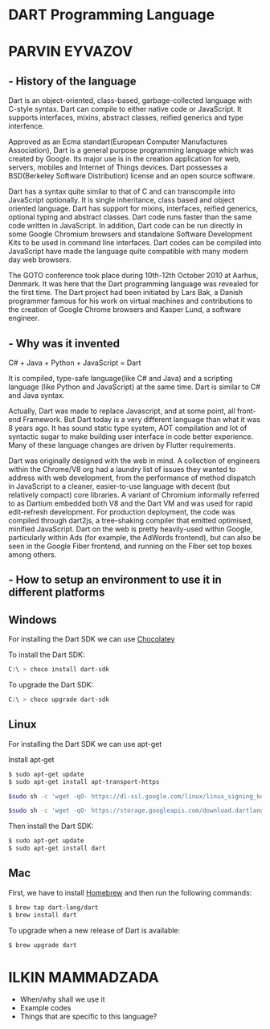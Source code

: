 # DART Programming Language

# PARVIN EYVAZOV
## - History of the language

Dart is an object-oriented, class-based, garbage-collected language with C-style syntax. Dart can compile to either native code or JavaScript. It supports interfaces, mixins, abstract classes, reified generics and type interfence.

Approved as an Ecma standart(European Computer Manufactures Association), Dart is a general purpose programming language which was created by Google. Its major use is in the creation application for web, servers, mobiles and Internet of Things devices. Dart possesses a BSD(Berkeley Software Distribution) license and an open source software.

Dart has a syntax quite similar to that of C and can transcompile into JavaScript optionally. It is single inheritance, class based and object oriented language. Dart has support for mixins, interfaces, reified generics, optional typing and abstract classes. Dart code runs faster than the same code written in JavaScript. In addition, Dart code can be run directly in some Google Chromium browsers and standalone Software Development Kits to be used in command line interfaces. Dart codes can be compiled into JavaScript have made the language quite compatible with many modern day web browsers.

The GOTO conference took place during 10th-12th  October 2010 at Aarhus, Denmark. It was here that the Dart programming language was revealed for the first time. The Dart project had been initiated by Lars Bak, a Danish programmer famous for his work on virtual machines and contributions to the creation of Google Chrome browsers and Kasper Lund, a software engineer. 


## - Why was it invented

C#  +  Java  +  Python  +  JavaScript  =  Dart

It is compiled, type-safe language(like C# and Java)  and a scripting language (like Python and JavaScript) at the same time. Dart is similar to C# and Java syntax.

Actually, Dart was made to replace Javascript, and at some point, all front-end Framework. But Dart today is a very different language than what it was 8 years ago. It has sound static type system, AOT compilation and lot of syntactic sugar to make building user interface in code better experience. Many of these language changes are driven by Flutter requirements. 

Dart was originally designed with the web in mind. A collection of engineers within the Chrome/V8 org had a laundry list of issues they wanted to address with web development, from the performance of method dispatch in JavaScript to a cleaner, easier-to-use language with decent (but relatively compact) core libraries. A variant of Chromium informally referred to as Dartium embedded both V8 and the Dart VM and was used for rapid edit-refresh development. For production deployment, the code was compiled through dart2js, a tree-shaking compiler that emitted optimised, minified JavaScript. Dart on the web is pretty heavily-used within Google, particularly within Ads (for example, the AdWords frontend), but can also be seen in the Google Fiber frontend, and running on the Fiber set top boxes among others.


## - How to setup an environment to use it in different platforms
## Windows
For installing the Dart SDK we can use [Chocolatey](https://chocolatey.org/)

To install the Dart SDK:
```bash
C:\ > choco install dart-sdk
```

To upgrade the Dart SDK:

```bash
C:\ > choco upgrade dart-sdk
```

## Linux

For installing the Dart SDK we can use apt-get

Install apt-get

```bash
$ sudo apt-get update
$ sudo apt-get install apt-transport-https

$sudo sh -c 'wget -qO- https://dl-ssl.google.com/linux/linux_signing_key.pub | apt-key add -'

$sudo sh -c 'wget -qO- https://storage.googleapis.com/download.dartlang.org/linux/debian/dart_stable.list > /etc/apt/sources.list.d/dart_stable.list'
```

Then install the Dart SDK:

```bash
$ sudo apt-get update 
$ sudo apt-get install dart
```

## Mac

First, we have to install [Homebrew](https://brew.sh/) and then run the following commands:

```bash
$ brew tap dart-lang/dart 
$ brew install dart
``` 

To upgrade when a new release of Dart is available:

```bash
$ brew upgrade dart
```






# ILKIN MAMMADZADA
- When/why shall we use it
- Example codes
- Things that are specific to this language?
